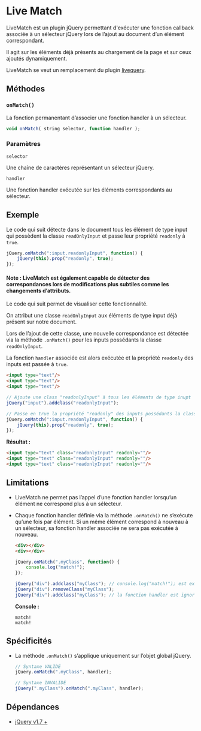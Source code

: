 # Live Match

LiveMatch est un plugin jQuery permettant d'exécuter une fonction callback associée à un sélecteur jQuery lors de l’ajout au document d’un élément correspondant.

Il agit sur les éléments déjà présents au chargement de la page et sur ceux ajoutés dynamiquement. 

LiveMatch se veut un remplacement du plugin [livequery](https://plugins.jquery.com/livequery).


## Méthodes

### `onMatch()`

La fonction permanentant d’associer une fonction handler à un sélecteur.

```jsx
void onMatch( string selector, function handler );
```

### Paramètres

`selector`

Une chaîne de caractères représentant un sélecteur jQuery. 

`handler`

Une fonction handler exécutée sur les éléments correspondants au sélecteur.


## Exemple

Le code qui suit détecte dans le document tous les élément de type input qui possèdent la classe `readOnlyInput` et passe leur propriété `readonly` à `true`.

```jsx
jQuery.onMatch(":input.readonlyInput", function() {
    jQuery(this).prop("readonly", true);
});
```

#### Note : LiveMatch est également capable de détecter des correspondances lors de modifications plus subtiles comme les changements d’attributs.

Le code qui suit permet de visualiser cette fonctionnalité. 

On attribut une classe `readOnlyInput` aux éléments de type input déjà présent sur notre document. 

Lors de l’ajout de cette classe, une nouvelle correspondance est détectée via la méthode `.onMatch()` pour les inputs possédants la classe `readOnlyInput`.

La fonction `handler` associée est alors exécutée et la propriété `readonly` des inputs est passée à `true`.

```html
<input type="text"/>
<input type="text"/>
<input type="text"/>
```

```jsx
// Ajoute une class "readonlyInput" à tous les éléments de type inupt
jQuery("input").addclass("readonlyInput");

// Passe en true la propriété "readonly" des inputs possédants la classe "readonlyInput"
jQuery.onMatch(":input.readonlyInput", function() {
    jQuery(this).prop("readonly", true);
});
```

**Résultat :**

```html
<input type="text" class="readonlyInput" readonly=""/>
<input type="text" class="readonlyInput" readonly=""/>
<input type="text" class="readonlyInput" readonly=""/>
```

## Limitations

- LiveMatch ne permet pas l’appel d’une fonction handler lorsqu’un élément ne correspond plus à un sélecteur.

- Chaque fonction handler définie via la méthode `.onMatch()` ne s’exécute qu’une fois par élément.
Si un même élément correspond à nouveau à un sélecteur, sa fonction handler associée ne sera pas exécutée à nouveau.

    ```html
    <div></div>
    <div></div>
    ```

    ```jsx
    jQuery.onMatch(".myClass", function() {
        console.log("match!");
    });
    
    jQuery("div").addclass("myClass"); // console.log("match!"); est exécuté 2 fois
    jQuery("div").removeClass("myClass");
    jQuery("div").addclass("myClass"); // la fonction handler est ignorée
    ```

    **Console :**
    
    ```
    match!
    match!
    ```

## Spécificités

- La méthode `.onMatch()` s’applique uniquement sur l’objet global jQuery.

    ```jsx
    // Syntaxe VALIDE
    jQuery.onMatch(".myClass", handler);
    
    // Syntaxe INVALIDE
    jQuery(".myClass").onMatch(".myClass", handler);
    ```

## **Dépendances**

- [jQuery v1.7 +](https://releases.jquery.com/jquery/)
